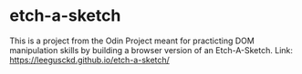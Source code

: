 # etch-a-sketch

This is a project from the Odin Project meant for practicting DOM manipulation skills by building a browser version of an Etch-A-Sketch. 
Link: https://leegusckd.github.io/etch-a-sketch/ 
